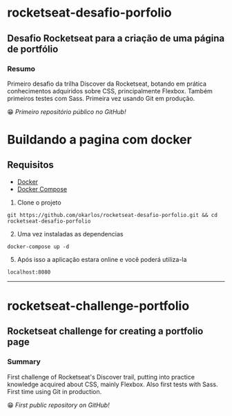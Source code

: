 # rocketseat-desafio-porfolio

## Desafio Rocketseat para a criação de uma página de portfólio

### Resumo
Primeiro desafio da trilha Discover da Rocketseat, botando em prática conhecimentos adquiridos sobre CSS, principalmente Flexbox. Também primeiros testes com Sass. Primeira vez usando Git em produção.

😁 *Primeiro repositório público no GitHub!*

# Buildando a pagina com docker

## Requisitos 
- [Docker](https://docs.docker.com/get-docker/)
- [Docker Compose](https://docs.docker.com/compose/install/)

1. Clone o projeto
```
git https://github.com/okarlos/rocketseat-desafio-porfolio.git && cd rocketseat-desafio-porfolio
```

2. Uma vez instaladas as dependencias
```
docker-compose up -d 
```

5. Após isso a aplicação estara online e você poderá utiliza-la
```
localhost:8080
```

------------------------------------------------------------------------------------------------------
 
# rocketseat-challenge-portfolio

## Rocketseat challenge for creating a portfolio page

### Summary
First challenge of Rocketseat's Discover trail, putting into practice knowledge acquired about CSS, mainly Flexbox. Also first tests with Sass. First time using Git in production.

😁 *First public repository on GitHub!*

